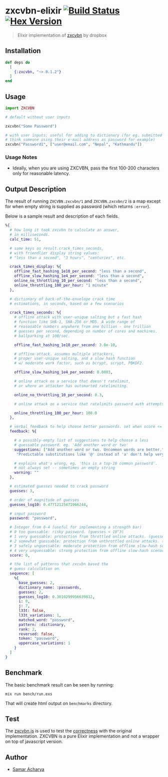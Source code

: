 # zxcvbn-elixir [![Build Status](https://travis-ci.org/techgaun/zxcvbn-elixir.svg?branch=master)](https://travis-ci.org/techgaun/zxcvbn-elixir) [![Hex Version](https://img.shields.io/hexpm/v/zxcvbn.svg)](https://hex.pm/packages/zxcvbn)

> Elixir implementation of [zxcvbn](https://github.com/dropbox/zxcvbn) by dropbox

## Installation

```elixir
def deps do
  [
    {:zxcvbn, "~> 0.1.2"}
  ]
end
```

## Usage

```elixir
import ZXCVBN

# default without user inputs

zxcvbn("Some Password")

# with user inputs; useful for adding to dictionary (for eg. submitted form inputs;
# think someone using their e-mail address as password for example)
zxcvbn("Password1", ["user@email.com", "Nepal", "Kathmandu"])
```

### Usage Notes

- Ideally, when you are using ZXCVBN, pass the first 100-200 characters only for reasonable latency.

## Output Description

The result of running `ZXCVBN.zxcvbn/1` and `ZXCVBN.zxcvbn/2` is a map
except for when empty string is supplied as password (which returns `:error`).

Below is a sample result and description of each fields.

```elixir
%{
  # how long it took zxcvbn to calculate an answer,
  # in milliseconds.
  calc_time: 51,

  # same keys as result.crack_times_seconds,
  # with friendlier display string values:
  # "less than a second", "3 hours", "centuries", etc.

  crack_times_display: %{
    offline_fast_hashing_1e10_per_second: "less than a second",
    offline_slow_hashing_1e4_per_second: "less than a second",
    online_no_throttling_10_per_second: "less than a second",
    online_throttling_100_per_hour: "1 minute"
  },

  # dictionary of back-of-the-envelope crack time
  # estimations, in seconds, based on a few scenarios

  crack_times_seconds: %{
    # offline attack with user-unique salting but a fast hash
    # function like SHA-1, SHA-256 or MD5. A wide range of
    # reasonable numbers anywhere from one billion - one trillion
    # guesses per second, depending on number of cores and machines.
    # ballparking at 10B/sec.

    offline_fast_hashing_1e10_per_second: 3.0e-10,

    # offline attack. assumes multiple attackers,
    # proper user-unique salting, and a slow hash function
    # w/ moderate work factor, such as bcrypt, scrypt, PBKDF2.

    offline_slow_hashing_1e4_per_second: 0.0003,

    # online attack on a service that doesn't ratelimit,
    # or where an attacker has outsmarted ratelimiting.

    online_no_throttling_10_per_second: 0.3,

    # online attack on a service that ratelimits password auth attempts

    online_throttling_100_per_hour: 108.0
  },

  # verbal feedback to help choose better passwords. set when score <= 2.
  feedback: %{

    # a possibly-empty list of suggestions to help choose a less
    # guessable password. eg. 'Add another word or two'
    suggestions: ["Add another word or two. Uncommon words are better.",
     "Predictable substitutions like '@' instead of 'a' don't help very much"],

    # explains what's wrong, eg. 'this is a top-10 common password'.
    # not always set -- sometimes an empty string
    warning: ""
  },

  # estimated guesses needed to crack password
  guesses: 3,

  # order of magnitude of guesses
  guesses_log10: 0.47712125471966244,

  # input password
  password: "password",

  # Integer from 0-4 (useful for implementing a strength bar)
  # 0 too guessable: risky password. (guesses < 10^3)
  # 1 very guessable: protection from throttled online attacks. (guesses < 10^6)
  # 2 somewhat guessable: protection from unthrottled online attacks. (guesses < 10^8)
  # 3 safely unguessable: moderate protection from offline slow-hash scenario. (guesses < 10^10)
  # 4 very unguessable: strong protection from offline slow-hash scenario. (guesses >= 10^10)
  score: 0,

  # the list of patterns that zxcvbn based the
  # guess calculation on.
  sequence: [
    %{
      base_guesses: 2,
      dictionary_name: :passwords,
      guesses: 2,
      guesses_log10: 0.3010299956639812,
      i: 0,
      j: 7,
      l33t: false,
      l33t_variations: 1,
      matched_word: "password",
      pattern: :dictionary,
      rank: 2,
      reversed: false,
      token: "password",
      uppercase_variations: 1
    }
  ]
}
```

## Benchmark

The basic benchmark result can be seen by running:

```shell
mix run bench/run.exs
```

That will create html output on `benchmarks` directory.

## Test

The [zxcvbn.js](zxcvbn.js) is used to test the [correctness](test/zxcvbn_test.exs)
with the original implementation. ZXCVBN is a pure Elixir implementation
and not a wrapper on top of javascript version.

## Author

- [Samar Acharya](https://github.com/techgaun)

